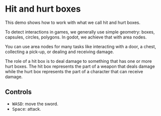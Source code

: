 # Hit and hurt boxes

This demo shows how to work with what we call hit and hurt boxes.

To detect interactions in games, we generally use simple geometry: boxes, capsules, circles, polygons. In godot, we achieve that with area nodes.

You can use area nodes for many tasks like interacting with a door, a chest, collecting a pick-up, or dealing and receiving damage.

The role of a hit box is to deal damage to something that has one or more hurt boxes. The hit box represents the part of a weapon that deals damage while the hurt box represents the part of a character that can receive damage.

<!-- TODO: For a detailed guide to get you started with saving and loading in Godot, check out the GDQuest Library: [Interactions with hit and hurt boxes](https://gdquest.com/library/hitbox_hurtbox_godot4/) -->

## Controls

- <kbd>W</kbd><kbd>A</kbd><kbd>S</kbd><kbd>D</kbd>: move the sword.
- <kbd>Space</kbd>: attack.
